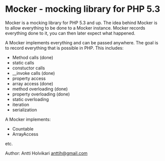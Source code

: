 Mocker - mocking library for PHP 5.3
====================================

Mocker is a mocking library for PHP 5.3 and up. The idea behind Mocker is to
allow everything to be done to a Mocker instance. Mocker records everything done
to it, you can then later expect what happened.

A Mocker implements everything and can be passed anywhere. The goal is to record
everything that is possible in PHP. This includes:

* Method calls (done)
* static calls
* constuctor calls
* __invoke calls (done)
* property access
* array access (done)
* method overloading (done)
* property overloading (done)
* static overloading
* iteration
* serialization

A Mocker implements:

* Countable
* ArrayAccess

etc.

Author: Antti Holvikari <anttih@gmail.com>
